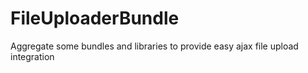 FileUploaderBundle
==================

Aggregate some bundles and libraries to provide easy ajax file upload integration

